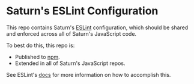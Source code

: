 # Saturn's ESLint Configuration

This repo contains Saturn's [ESLint](https://eslint.org/) configuration, which should be shared and enforced across all of Saturn's JavaScript code.

To best do this, this repo is:

  * Published to [npm](https://www.npmjs.com/).
  * Extended in all of Saturn's JavaScript repos.

See ESLint's [docs](https://eslint.org/docs/latest/extend/shareable-configs) for more information on how to accomplish this.